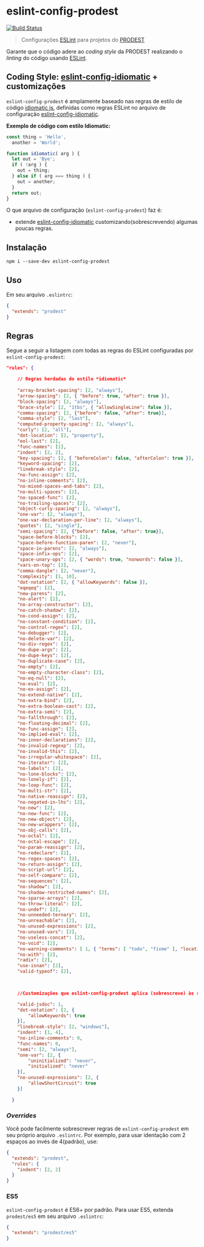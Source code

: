 
# eslint-config-prodest
[![Build Status](https://travis-ci.org/prodest/eslint-config-prodest.svg?branch=master)](https://travis-ci.org/prodest/eslint-config-prodest)
>Configurações [ESLint](http://eslint.org/) para projetos do [PRODEST](http://www.prodest.es.gov.br)

Garante que o código adere ao *coding style* da PRODEST realizando o *linting*
do código usando [ESLint](http://eslint.org/).

## Coding Style: [eslint-config-idiomatic](https://www.npmjs.com/package/eslint-config-idiomatic) + customizações
`eslint-config-prodest` é amplamente baseado nas regras de estilo de código [idiomatic js](https://github.com/rwaldron/idiomatic.js/), definidas
como regras ESLint no arquivo de configuração [eslint-config-idiomatic](https://www.npmjs.com/package/eslint-config-idiomatic).


**Exemplo de código com estilo Idiomatic:**
```js
const thing = 'Hello',
  another = 'World';

function idiomatic( arg ) {
  let out = 'Bye';
  if ( !arg ) {
    out = thing;
  } else if ( arg === thing ) {
    out = another;
  }
  return out;
}
```

O que arquivo de configuração (`eslint-config-prodest`) faz é:

 - extende [eslint-config-idiomatic](https://www.npmjs.com/package/eslint-config-idiomatic) customizando(sobrescrevendo) algumas poucas regras. 


## Instalação
```
npm i --save-dev eslint-config-prodest
```

## Uso
Em seu arquivo `.eslintrc`:
```json
{
  "extends": "prodest"
}
```

## Regras
Segue a seguir a listagem com todas as regras do ESLint configuradas por `eslint-config-prodest`:
```json
"rules": {

    // Regras herdadas do estilo *idiomatic*
     
    "array-bracket-spacing": [2, "always"],
    "arrow-spacing": [2, { "before": true, "after": true }],
    "block-spacing": [2, "always"],
    "brace-style": [2, "1tbs", { "allowSingleLine": false }],
    "comma-spacing": [2, {"before": false, "after": true}],
    "comma-style": [2, "last"],
    "computed-property-spacing": [2, "always"],
    "curly": [2, "all"],
    "dot-location": [2, "property"],
    "eol-last": [2],
    "func-names": [1],
    "indent": [2, 2],
    "key-spacing": [2, { "beforeColon": false, "afterColon": true }],
    "keyword-spacing": [2],
    "linebreak-style": [2],
    "no-func-assign": [2],
    "no-inline-comments": [2],
    "no-mixed-spaces-and-tabs": [2],
    "no-multi-spaces": [2],
    "no-spaced-func": [2],
    "no-trailing-spaces": [2],
    "object-curly-spacing": [2, "always"],
    "one-var": [2, "always"],
    "one-var-declaration-per-line": [2, "always"],
    "quotes": [2, "single"],
    "semi-spacing": [2, {"before": false, "after": true}],
    "space-before-blocks": [2],
    "space-before-function-paren": [2, "never"],
    "space-in-parens": [2, "always"],
    "space-infix-ops": [2],
    "space-unary-ops": [2, { "words": true, "nonwords": false }],
    "vars-on-top": [2],
    "comma-dangle": [2, "never"],
    "complexity": [1, 10],
    "dot-notation": [2, { "allowKeywords": false }],
    "eqeqeq": [2],
    "new-parens": [2],
    "no-alert": [2],
    "no-array-constructor": [2],
    "no-catch-shadow": [2],
    "no-cond-assign": [2],
    "no-constant-condition": [2],
    "no-control-regex": [2],
    "no-debugger": [2],
    "no-delete-var": [2],
    "no-div-regex": [2],
    "no-dupe-args": [2],
    "no-dupe-keys": [2],
    "no-duplicate-case": [2],
    "no-empty": [2],
    "no-empty-character-class": [2],
    "no-eq-null": [2],
    "no-eval": [2],
    "no-ex-assign": [2],
    "no-extend-native": [2],
    "no-extra-bind": [2],
    "no-extra-boolean-cast": [2],
    "no-extra-semi": [2],
    "no-fallthrough": [2],
    "no-floating-decimal": [2],
    "no-func-assign": [2],
    "no-implied-eval": [2],
    "no-inner-declarations": [2],
    "no-invalid-regexp": [2],
    "no-invalid-this": [2],
    "no-irregular-whitespace": [2],
    "no-iterator": [2],
    "no-labels": [2],
    "no-lone-blocks": [2],
    "no-lonely-if": [2],
    "no-loop-func": [2],
    "no-multi-str": [2],
    "no-native-reassign": [2],
    "no-negated-in-lhs": [2],
    "no-new": [2],
    "no-new-func": [2],
    "no-new-object": [2],
    "no-new-wrappers": [2],
    "no-obj-calls": [2],
    "no-octal": [2],
    "no-octal-escape": [2],
    "no-param-reassign": [2],
    "no-redeclare": [2],
    "no-regex-spaces": [2],
    "no-return-assign": [2],
    "no-script-url": [2],
    "no-self-compare": [2],
    "no-sequences": [2],
    "no-shadow": [2],
    "no-shadow-restricted-names": [2],
    "no-sparse-arrays": [2],
    "no-throw-literal": [2],
    "no-undef": [2],
    "no-unneeded-ternary": [2],
    "no-unreachable": [2],
    "no-unused-expressions": [2],
    "no-unused-vars": [2],
    "no-useless-concat": [2],
    "no-void": [2],
    "no-warning-comments": [ 1, { "terms": [ "todo", "fixme" ], "location": "anywhere" } ],
    "no-with": [2],
    "radix": [2],
    "use-isnan": [2],
    "valid-typeof": [2],
    


    //Customizações que eslint-config-prodest aplica (sobrescreve) às regras do estilo *idiomatic*

    "valid-jsdoc": 1,
    "dot-notation": [2, {
        "allowKeywords": true
    }],
    "linebreak-style": [2, "windows"],
    "indent": [1, 4],
    "no-inline-comments": 0,
    "func-names": 0,
    "semi": [2, "always"],
    "one-var": [2, {
        "uninitialized": "never",
        "initialized": "never"
    }],
    "no-unused-expressions": [2, {
        "allowShortCircuit": true
    }]

  }
```


### *Overrides*
Você pode facilmente sobrescrever regras de `eslint-config-prodest` em seu próprio arquivo `.eslintrc`. Por exemplo, para usar identação
com 2 espaços ao invés de 4(padrão), use:

```json
{
  "extends": "prodest",
  "rules": {
    "indent": [2, 2]
  }
}
```

### ES5
`eslint-config-prodest` é ES6+ por padrão. Para usar ES5, extenda `prodest/es5`
em seu arquivo `.eslintrc`:
```json
{
  "extends": "prodest/es5"
}
```


